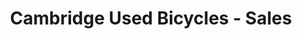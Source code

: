 ---
title: "Cambridge Used Bicycles - Sales"
url: /somerville/cambridge-used-bicycles-sales/
shop: bicycle
---